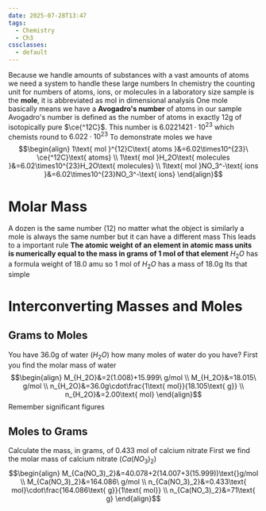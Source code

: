 ```yaml
---
date: 2025-07-28T13:47
tags:
  - Chemistry
  - Ch3
cssclasses:
  - default
---
```

Because we handle amounts of substances with a vast amounts of atoms we need a system to handle these large numbers
In chemistry the counting unit for numbers of atoms, ions, or molecules in a laboratory size sample is the **mole**, it is abbreviated as mol in dimensional analysis
One mole basically means we have a **Avogadro's number** of atoms in our sample
Avogadro's number is defined as the number of atoms in exactly 12g of isotopically pure $\ce{^12C}$. This number is $6.0221421\cdot10^{23}$ which chemists round to $6.022\cdot10^{23}$ 
To demonstrate moles we have$$\begin{align}
1\text{ mol }^{12}C\text{ atoms }&=6.02\times10^{23}\ \ce{^12C}\text{ atoms} \\
1\text{ mol }H_2O\text{ molecules }&=6.02\times10^{23}H_2O\text{ molecules} \\
1\text{ mol }NO_3^-\text{ ions }&=6.02\times10^{23}NO_3^-\text{ ions}
\end{align}$$
# Molar Mass
A dozen is the same number (12) no matter what the object is similarly a mole is always the same number but it can have a different mass
This leads to a important rule **The atomic weight of an element in atomic mass units is numerically equal to the mass in grams of 1 mol of that element**
$H_2O$ has a formula weight of 18.0 amu so 1 mol of $H_2O$ has a mass of 18.0g
Its that simple

# Interconverting Masses and Moles
## Grams to Moles
You have 36.0g of water ($H_2O$) how many moles of water do you have?
First you find the molar mass of water $$\begin{align}
M_{H_2O}&=2(1.008)+15.999\ g/mol \\
M_{H_2O}&=18.015\ g/mol \\
n_{H_2O}&=36.0g\cdot\frac{1\text{ mol}}{18.105\text{ g}} \\
n_{H_2O}&=2.00\text{ mol}
\end{align}$$
Remember significant figures

## Moles to Grams
Calculate the mass, in grams, of 0.433 mol of calcium nitrate
First we find the molar mass of calcium nitrate ($Ca(NO_3)_2$)
$$\begin{align}
M_{Ca(NO_3)_2}&=40.078+2(14.007+3(15.999))\text{}g/mol \\
M_{Ca(NO_3)_2}&=164.086\ g/mol \\
n_{Ca(NO_3)_2}&=0.433\text{ mol}\cdot\frac{164.086\text{ g}}{1\text{ mol}} \\
n_{Ca(NO_3)_2}&=71\text{ g}
\end{align}$$